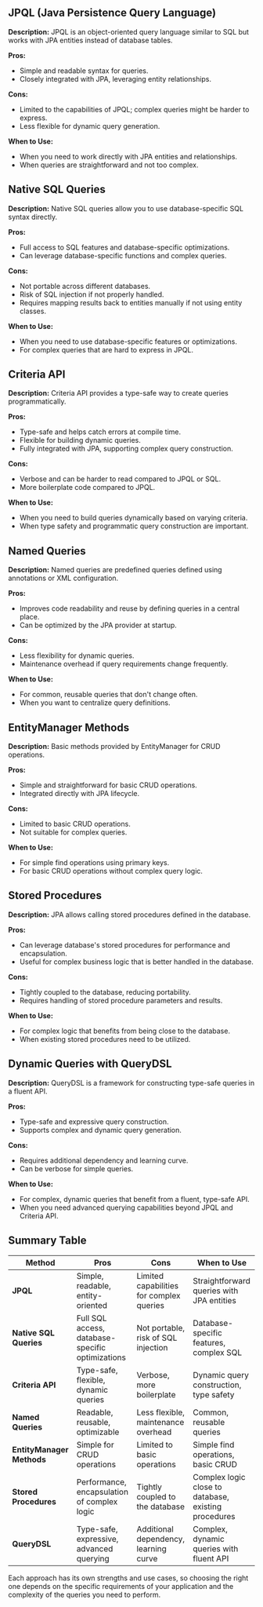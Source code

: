 ## JPQL (Java Persistence Query Language)
**Description:** JPQL is an object-oriented query language similar to SQL but works with JPA entities instead of database tables.

**Pros:**
- Simple and readable syntax for queries.
- Closely integrated with JPA, leveraging entity relationships.

**Cons:**
- Limited to the capabilities of JPQL; complex queries might be harder to express.
- Less flexible for dynamic query generation.

**When to Use:**
- When you need to work directly with JPA entities and relationships.
- When queries are straightforward and not too complex.

## Native SQL Queries
**Description:** Native SQL queries allow you to use database-specific SQL syntax directly.

**Pros:**
- Full access to SQL features and database-specific optimizations.
- Can leverage database-specific functions and complex queries.

**Cons:**
- Not portable across different databases.
- Risk of SQL injection if not properly handled.
- Requires mapping results back to entities manually if not using entity classes.

**When to Use:**
- When you need to use database-specific features or optimizations.
- For complex queries that are hard to express in JPQL.

## Criteria API
**Description:** Criteria API provides a type-safe way to create queries programmatically.

**Pros:**
- Type-safe and helps catch errors at compile time.
- Flexible for building dynamic queries.
- Fully integrated with JPA, supporting complex query construction.

**Cons:**
- Verbose and can be harder to read compared to JPQL or SQL.
- More boilerplate code compared to JPQL.

**When to Use:**
- When you need to build queries dynamically based on varying criteria.
- When type safety and programmatic query construction are important.

## Named Queries
**Description:** Named queries are predefined queries defined using annotations or XML configuration.

**Pros:**
- Improves code readability and reuse by defining queries in a central place.
- Can be optimized by the JPA provider at startup.

**Cons:**
- Less flexibility for dynamic queries.
- Maintenance overhead if query requirements change frequently.

**When to Use:**
- For common, reusable queries that don't change often.
- When you want to centralize query definitions.

## EntityManager Methods
**Description:** Basic methods provided by EntityManager for CRUD operations.

**Pros:**
- Simple and straightforward for basic CRUD operations.
- Integrated directly with JPA lifecycle.

**Cons:**
- Limited to basic CRUD operations.
- Not suitable for complex queries.

**When to Use:**
- For simple find operations using primary keys.
- For basic CRUD operations without complex query logic.

## Stored Procedures
**Description:** JPA allows calling stored procedures defined in the database.

**Pros:**
- Can leverage database's stored procedures for performance and encapsulation.
- Useful for complex business logic that is better handled in the database.

**Cons:**
- Tightly coupled to the database, reducing portability.
- Requires handling of stored procedure parameters and results.

**When to Use:**
- For complex logic that benefits from being close to the database.
- When existing stored procedures need to be utilized.

## Dynamic Queries with QueryDSL
**Description:** QueryDSL is a framework for constructing type-safe queries in a fluent API.

**Pros:**
- Type-safe and expressive query construction.
- Supports complex and dynamic query generation.

**Cons:**
- Requires additional dependency and learning curve.
- Can be verbose for simple queries.

**When to Use:**
- For complex, dynamic queries that benefit from a fluent, type-safe API.
- When you need advanced querying capabilities beyond JPQL and Criteria API.

## Summary Table

| Method                  | Pros                                              | Cons                                              | When to Use                                      |
|-------------------------|---------------------------------------------------|---------------------------------------------------|-------------------------------------------------|
| **JPQL**                | Simple, readable, entity-oriented                 | Limited capabilities for complex queries          | Straightforward queries with JPA entities       |
| **Native SQL Queries**  | Full SQL access, database-specific optimizations  | Not portable, risk of SQL injection               | Database-specific features, complex SQL         |
| **Criteria API**        | Type-safe, flexible, dynamic queries              | Verbose, more boilerplate                         | Dynamic query construction, type safety         |
| **Named Queries**       | Readable, reusable, optimizable                   | Less flexible, maintenance overhead               | Common, reusable queries                        |
| **EntityManager Methods**| Simple for CRUD operations                       | Limited to basic operations                       | Simple find operations, basic CRUD              |
| **Stored Procedures**   | Performance, encapsulation of complex logic       | Tightly coupled to the database                   | Complex logic close to database, existing procedures|
| **QueryDSL**            | Type-safe, expressive, advanced querying          | Additional dependency, learning curve             | Complex, dynamic queries with fluent API        |

Each approach has its own strengths and use cases, so choosing the right one depends on the specific requirements of your application and the complexity of the queries you need to perform.
